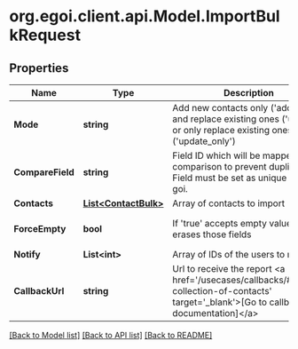 
# org.egoi.client.api.Model.ImportBulkRequest

## Properties

Name | Type | Description | Notes
------------ | ------------- | ------------- | -------------
**Mode** | **string** | Add new contacts only (&#39;add&#39;), add and replace existing ones (&#39;update&#39;) or only replace existing ones (&#39;update_only&#39;) | 
**CompareField** | **string** | Field ID which will be mapped for comparison to prevent duplicates. Field must be set as unique in E-goi. | 
**Contacts** | [**List&lt;ContactBulk&gt;**](ContactBulk.md) | Array of contacts to import | 
**ForceEmpty** | **bool** | If &#39;true&#39; accepts empty values and erases those fields | [optional] [default to false]
**Notify** | **List&lt;int&gt;** | Array of IDs of the users to notify | [optional] 
**CallbackUrl** | **string** | Url to receive the report &lt;a href&#x3D;&#39;/usecases/callbacks/#import-collection-of-contacts&#39; target&#x3D;&#39;_blank&#39;&gt;[Go to callback documentation]&lt;/a&gt; | [optional] 

[[Back to Model list]](../README.md#documentation-for-models)
[[Back to API list]](../README.md#documentation-for-api-endpoints)
[[Back to README]](../README.md)

